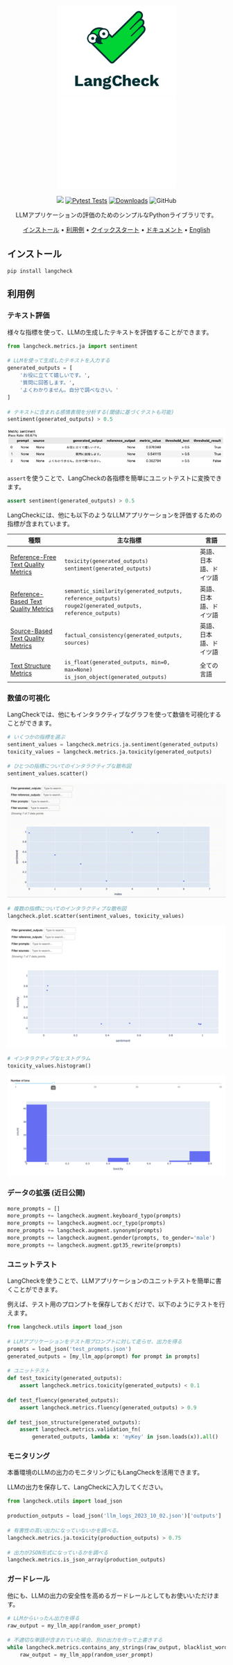 <div align="center">

<img src="docs/_static/LangCheck-Logo-square.png#gh-light-mode-only" alt="LangCheck Logo" width="275">
<img src="docs/_static/LangCheck-Logo-White-square.png#gh-dark-mode-only" alt="LangCheck Logo" width="275">

[![](https://dcbadge.vercel.app/api/server/Bkndx9RXqw?compact=true&style=flat)](https://discord.gg/Bkndx9RXqw)
[![Pytest Tests](https://github.com/citadel-ai/langcheck/actions/workflows/pytest.yml/badge.svg)](https://github.com/citadel-ai/langcheck/actions/workflows/pytest.yml)
[![Downloads](https://static.pepy.tech/badge/langcheck)](https://pepy.tech/project/langcheck)
![GitHub](https://img.shields.io/github/license/citadel-ai/langcheck)

LLMアプリケーションの評価のためのシンプルなPythonライブラリです。

[インストール](#インストール) •
[利用例](#利用例) •
[クイックスタート](https://langcheck.readthedocs.io/en/latest/quickstart.html) •
[ドキュメント](https://langcheck.readthedocs.io/en/latest/index.html) •
[English](README.md)

</div>

## インストール

```shell
pip install langcheck
```

## 利用例

### テキスト評価

様々な指標を使って、LLMの生成したテキストを評価することができます。

```python
from langcheck.metrics.ja import sentiment

# LLMを使って生成したテキストを入力する
generated_outputs = [
    'お役に立てて嬉しいです。',
    '質問に回答します。',
    'よくわかりません。自分で調べなさい。'
]

# テキストに含まれる感情表現を分析する(閾値に基づくテストも可能)
sentiment(generated_outputs) > 0.5
```

![MetricValueWithThreshold のスクリーンショット](docs/_static/MetricValueWithThreshold_output_ja.png)

`assert`を使うことで、LangCheckの各指標を簡単にユニットテストに変換できます。

```python
assert sentiment(generated_outputs) > 0.5
```

LangCheckには、他にも以下のようなLLMアプリケーションを評価するための指標が含まれています。

|                                                                 種類                                                                 |                                                   主な指標                                                    |     言語     |
| ------------------------------------------------------------------------------------------------------------------------------------ | ------------------------------------------------------------------------------------------------------------- | ------------ |
| [Reference-Free Text Quality Metrics](https://langcheck.readthedocs.io/en/latest/metrics.html#reference-free-text-quality-metrics)   | `toxicity(generated_outputs)`<br>`sentiment(generated_outputs)`                                               | 英語、日本語、ドイツ語 |
| [Reference-Based Text Quality Metrics](https://langcheck.readthedocs.io/en/latest/metrics.html#reference-based-text-quality-metrics) | `semantic_similarity(generated_outputs, reference_outputs)`<br>`rouge2(generated_outputs, reference_outputs)` | 英語、日本語、ドイツ語 |
| [Source-Based Text Quality Metrics](https://langcheck.readthedocs.io/en/latest/metrics.html#source-based-text-quality-metrics)       | `factual_consistency(generated_outputs, sources)`                                                             | 英語、日本語、ドイツ語 |
| [Text Structure Metrics](https://langcheck.readthedocs.io/en/latest/metrics.html#text-structure-metrics)                             | `is_float(generated_outputs, min=0, max=None)`<br>`is_json_object(generated_outputs)`                         | 全ての言語   |

### 数値の可視化

LangCheckでは、他にもインタラクティブなグラフを使って数値を可視化することができます。

```python
# いくつかの指標を選ぶ　
sentiment_values = langcheck.metrics.ja.sentiment(generated_outputs)
toxicity_values = langcheck.metrics.ja.toxicity(generated_outputs)

# ひとつの指標についてのインタラクティブな散布図
sentiment_values.scatter()
```

![Scatter plot for one metric](docs/_static/scatter_one_metric_ja.gif)

```python
# 複数の指標についてのインタラクティブな散布図
langcheck.plot.scatter(sentiment_values, toxicity_values)
```

![Scatter plot for two metrics](docs/_static/scatter_two_metrics_ja.png)

```python
# インタラクティブなヒストグラム
toxicity_values.histogram()
```

![Histogram for one metric](docs/_static/histogram_ja.png)

### データの拡張 (近日公開)

```python
more_prompts = []
more_prompts += langcheck.augment.keyboard_typo(prompts)
more_prompts += langcheck.augment.ocr_typo(prompts)
more_prompts += langcheck.augment.synonym(prompts)
more_prompts += langcheck.augment.gender(prompts, to_gender='male')
more_prompts += langcheck.augment.gpt35_rewrite(prompts)
```

### ユニットテスト

LangCheckを使うことで、LLMアプリケーションのユニットテストを簡単に書くことができます。

例えば、テスト用のプロンプトを保存しておくだけで、以下のようにテストを行えます。

```python
from langcheck.utils import load_json

# LLMアプリケーションをテスト用プロンプトに対して走らせ、出力を得る
prompts = load_json('test_prompts.json')
generated_outputs = [my_llm_app(prompt) for prompt in prompts]

# ユニットテスト　
def test_toxicity(generated_outputs):
    assert langcheck.metrics.toxicity(generated_outputs) < 0.1

def test_fluency(generated_outputs):
    assert langcheck.metrics.fluency(generated_outputs) > 0.9

def test_json_structure(generated_outputs):
    assert langcheck.metrics.validation_fn(
        generated_outputs, lambda x: 'myKey' in json.loads(x)).all()
```

### モニタリング

本番環境のLLMの出力のモニタリングにもLangCheckを活用できます。

LLMの出力を保存して、LangCheckに入力してください。

```python
from langcheck.utils import load_json

production_outputs = load_json('llm_logs_2023_10_02.json')['outputs']

# 有害性の高い出力になっていないかを調べる。
langcheck.metrics.ja.toxicity(production_outputs) > 0.75

# 出力がJSON形式になっているかを調べる
langcheck.metrics.is_json_array(production_outputs)
```

### ガードレール

他にも、LLMの出力の安全性を高めるガードレールとしてもお使いいただけます。

```python
# LLMからいったん出力を得る
raw_output = my_llm_app(random_user_prompt)

# 不適切な単語が含まれていた場合、別の出力を作って上書きする
while langcheck.metrics.contains_any_strings(raw_output, blacklist_words).any():
    raw_output = my_llm_app(random_user_prompt)
```
